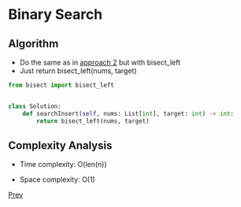 # Binary Search

## Algorithm

* Do the same as in [approach 2](solution2.md) but with bisect_left
* Just return bisect_left(nums, target)

```python
from bisect import bisect_left


class Solution:
    def searchInsert(self, nums: List[int], target: int) -> int:
        return bisect_left(nums, target)
```

## Complexity Analysis

* Time complexity: O(len(n))

* Space complexity: O(1)

[Prev](solution2.md)